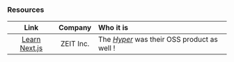 ### Resources

| Link | Company | Who it is |
| :----: | :----: | :---- |
| [Learn Next.js](https://nextjs.org/learn) | ZEIT Inc. | The [*Hyper*](https://github.com/zeit/hyper) was their OSS product as well ! |